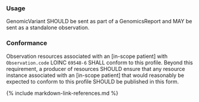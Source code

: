 ### Usage

GenomicVariant SHOULD be sent as part of a GenomicsReport and MAY be sent as a standalone observation.

### Conformance

Observation resources associated with an [in-scope patient] with `Observation.code` LOINC `69548-6` SHALL conform to this profile. Beyond this requirement, a producer of resources SHOULD ensure that any resource instance associated with an [in-scope patient] that would reasonably be expected to conform to this profile SHOULD be published in this form.

{% include markdown-link-references.md %}
